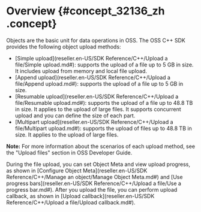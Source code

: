 # Overview {#concept_32136_zh .concept}

Objects are the basic unit for data operations in OSS. The OSS C++ SDK provides the following object upload methods:

-   [Simple upload](reseller.en-US/SDK Reference/C++/Upload a file/Simple upload.md#): supports the upload of a file up to 5 GB in size. It includes upload from memory and local file upload.
-   [Append upload](reseller.en-US/SDK Reference/C++/Upload a file/Append upload.md#): supports the upload of a file up to 5 GB in size.
-   [Resumable upload](reseller.en-US/SDK Reference/C++/Upload a file/Resumable upload.md#): supports the upload of a file up to 48.8 TB in size. It applies to the upload of large files. It supports concurrent upload and you can define the size of each part.
-    [Multipart upload](reseller.en-US/SDK Reference/C++/Upload a file/Multipart upload.md#): supports the upload of files up to 48.8 TB in size. It applies to the upload of large files.

**Note:** For more information about the scenarios of each upload method, see the "Upload files" section in OSS Developer Guide.

During the file upload, you can set Object Meta and view upload progress, as shown in [Configure Object Meta](reseller.en-US/SDK Reference/C++/Manage an object/Manage Object Meta.md#) and [Use progress bars](reseller.en-US/SDK Reference/C++/Upload a file/Use a progress bar.md#). After you upload the file, you can perform upload callback, as shown in [Upload callback](reseller.en-US/SDK Reference/C++/Upload a file/Upload callback.md#).

